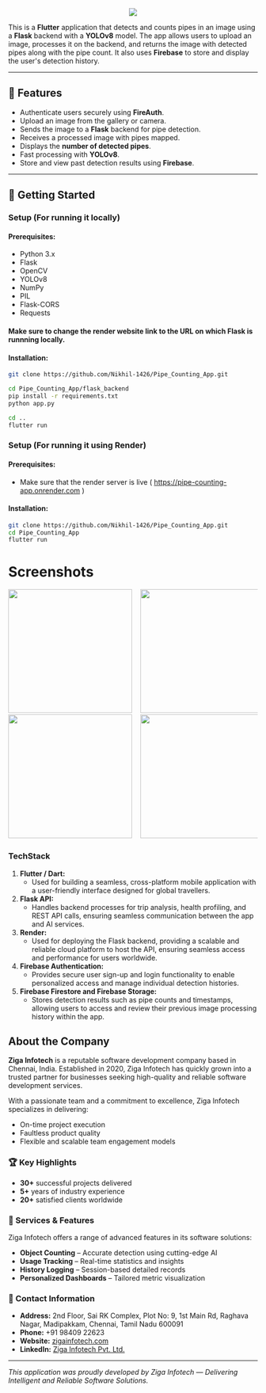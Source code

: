<center>
<img src="https://readme-typing-svg.herokuapp.com/?font=Times+New+Roman&weight=500&size=30&pause=1000&width=435&lines=Welcome+to+County.Z+AI!" />
</center>


This is a **Flutter** application that detects and counts pipes in an image using a **Flask** backend with a **YOLOv8** model. The app allows users to upload an image, processes it on the backend, and returns the image with detected pipes along with the pipe count. It also uses **Firebase** to store and display the user's detection history.

---

## 📌 Features

- Authenticate users securely using **FireAuth**.
- Upload an image from the gallery or camera.
- Sends the image to a **Flask** backend for pipe detection.
- Receives a processed image with pipes mapped.
- Displays the **number of detected pipes**.
- Fast processing with **YOLOv8**.
- Store and view past detection results using **Firebase**.

---

## 🚀 Getting Started

### Setup (For running it locally)

#### Prerequisites:
- Python 3.x
- Flask
- OpenCV
- YOLOv8
- NumPy
- PIL
- Flask-CORS
- Requests

#### Make sure to change the render website link to the URL on which Flask is runnning locally.

#### Installation:
```sh
git clone https://github.com/Nikhil-1426/Pipe_Counting_App.git
```
```sh
cd Pipe_Counting_App/flask_backend
pip install -r requirements.txt
python app.py
```
```sh
cd ..
flutter run
```

### Setup (For running it using Render)

#### Prerequisites:
- Make sure that the render server is live ( https://pipe-counting-app.onrender.com )

#### Installation:
```sh
git clone https://github.com/Nikhil-1426/Pipe_Counting_App.git
cd Pipe_Counting_App
flutter run
```

# Screenshots
<pre>
<img src = "https://github.com/Nikhil-1426/Pipe_Counting_App/blob/main/assets/signup.jpg" width = "250">  <img src = "https://github.com/Nikhil-1426/Pipe_Counting_App/blob/main/assets/Homepage.jpg" width = "250">  <img src = "https://github.com/Nikhil-1426/Pipe_Counting_App/blob/main/assets/count_page1.jpg" width = "250">  
<img src = "https://github.com/Nikhil-1426/Pipe_Counting_App/blob/main/assets/count_page2.jpg" width = "250">  <img src = "https://github.com/Nikhil-1426/Pipe_Counting_App/blob/main/assets/historypage.jpg" width = "250">  <img src = "https://github.com/Nikhil-1426/Pipe_Counting_App/blob/main/assets/profilepage.jpg" width = "250">  
</pre>


### TechStack

1. **Flutter / Dart:**
   - Used for building a seamless, cross-platform mobile application with a user-friendly interface designed for global travellers.
2. **Flask API:**
   - Handles backend processes for trip analysis, health profiling, and REST API calls, ensuring seamless communication between the app and AI services.
3. **Render:**
   - Used for deploying the Flask backend, providing a scalable and reliable cloud platform to host the API, ensuring seamless access and performance for users worldwide.
4. **Firebase Authentication:**
   - Provides secure user sign-up and login functionality to enable personalized access and manage individual detection histories.
5. **Firebase Firestore and Firebase Storage:**
   - Stores detection results such as pipe counts and timestamps, allowing users to access and review their previous image processing history within the app.


## About the Company

**Ziga Infotech** is a reputable software development company based in Chennai, India. Established in 2020, Ziga Infotech has quickly grown into a trusted partner for businesses seeking high-quality and reliable software development services.

With a passionate team and a commitment to excellence, Ziga Infotech specializes in delivering:
- On-time project execution
- Faultless product quality
- Flexible and scalable team engagement models

### 🏆 Key Highlights
-  **30+** successful projects delivered
-  **5+** years of industry experience
-  **20+** satisfied clients worldwide

### 💼 Services & Features
Ziga Infotech offers a range of advanced features in its software solutions:
-  **Object Counting** – Accurate detection using cutting-edge AI
-  **Usage Tracking** – Real-time statistics and insights
-  **History Logging** – Session-based detailed records
-  **Personalized Dashboards** – Tailored metric visualization

### 📍 Contact Information
- **Address:** 2nd Floor, Sai RK Complex, Plot No: 9, 1st Main Rd, Raghava Nagar, Madipakkam, Chennai, Tamil Nadu 600091
- **Phone:** +91 98409 22623  
- **Website:** [zigainfotech.com](https://zigainfotech.com)  
- **LinkedIn:** [Ziga Infotech Pvt. Ltd.](https://www.linkedin.com/company/ziga-infotech-pvt-ltd/)

---

_This application was proudly developed by Ziga Infotech — Delivering Intelligent and Reliable Software Solutions._

